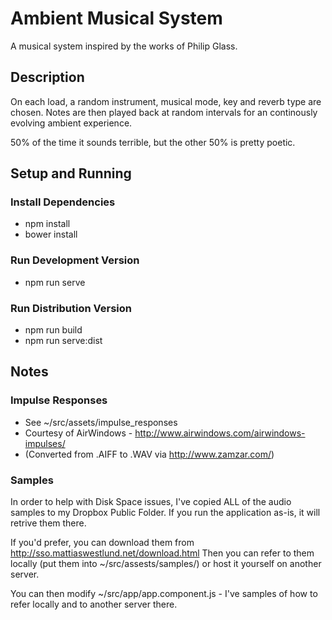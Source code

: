# Ambient Musical System
A musical system inspired by the works of Philip Glass.

## Description
On each load, a random instrument, musical mode, key and reverb type are chosen.
Notes are then played back at random intervals for an continously evolving ambient experience.

50% of the time it sounds terrible, but the other 50% is pretty poetic.

## Setup and Running

### Install Dependencies
* npm install
* bower install

### Run Development Version
* npm run serve

### Run Distribution Version
* npm run build
* npm run serve:dist

## Notes
### Impulse Responses
* See ~/src/assets/impulse_responses
* Courtesy of AirWindows - http://www.airwindows.com/airwindows-impulses/
* (Converted from .AIFF to .WAV via http://www.zamzar.com/)

### Samples
In order to help with Disk Space issues, I've copied ALL of the audio samples to my Dropbox Public Folder.
If you run the application as-is, it will retrive them there.

If you'd prefer, you can download them from http://sso.mattiaswestlund.net/download.html
Then you can refer to them locally (put them into ~/src/assests/samples/) or host it yourself on another server.

You can then modify ~/src/app/app.component.js - I've samples of how to refer locally and to another server there.